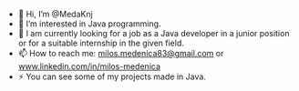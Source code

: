 - 👋 Hi, I’m @MedaKnj
- 👀 I’m interested in Java programming.
- 💞️ I am currently looking for a job as a Java developer in a junior position or for a suitable internship in the given field.
- 📫 How to reach me: milos.medenica83@gmail.com or www.linkedin.com/in/milos-medenica
- ⚡ You can see some of my projects made in Java.

<!---
MedaKnj/MedaKnj is a ✨ special ✨ repository because its `README.md` (this file) appears on your GitHub profile.
You can click the Preview link to take a look at your changes.
--->
